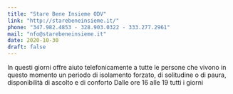 ```yaml
---
title: "Stare Bene Insieme ODV"
link: "http://starebeneinsieme.it/"
phone: "347.982.4853 - 328.903.0322 - 333.277.2961"
mail: "nfo@starebeneinsieme.it"
date: 2020-10-30
draft: false
---
```


In questi giorni offre aiuto telefonicamente a tutte le persone che vivono in questo momento un periodo di isolamento forzato, di solitudine o di paura, disponibilità di ascolto e di conforto
Dalle ore 16 alle 19 tutti i giorni
